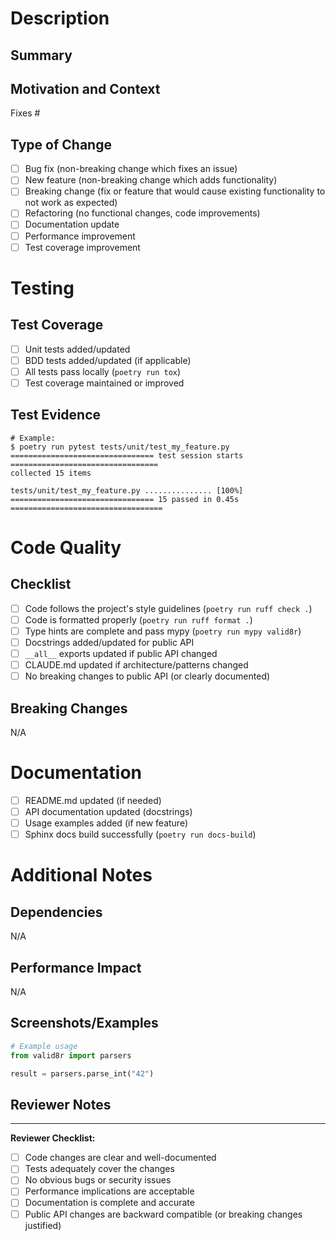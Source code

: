 # Description

## Summary

<!-- Provide a clear and concise description of the changes in this PR -->

## Motivation and Context

<!-- Why is this change required? What problem does it solve? -->
<!-- If it fixes an open issue, please link to the issue here using #issue_number -->

Fixes #

## Type of Change

<!-- Mark the relevant option with an 'x' -->

- [ ] Bug fix (non-breaking change which fixes an issue)
- [ ] New feature (non-breaking change which adds functionality)
- [ ] Breaking change (fix or feature that would cause existing functionality to not work as expected)
- [ ] Refactoring (no functional changes, code improvements)
- [ ] Documentation update
- [ ] Performance improvement
- [ ] Test coverage improvement

# Testing

## Test Coverage

<!-- Describe the tests you added or modified -->

- [ ] Unit tests added/updated
- [ ] BDD tests added/updated (if applicable)
- [ ] All tests pass locally (`poetry run tox`)
- [ ] Test coverage maintained or improved

## Test Evidence

<!-- Paste relevant test output showing your tests pass -->

```
# Example:
$ poetry run pytest tests/unit/test_my_feature.py
================================ test session starts =================================
collected 15 items

tests/unit/test_my_feature.py ............... [100%]
================================ 15 passed in 0.45s ==================================
```

# Code Quality

## Checklist

- [ ] Code follows the project's style guidelines (`poetry run ruff check .`)
- [ ] Code is formatted properly (`poetry run ruff format .`)
- [ ] Type hints are complete and pass mypy (`poetry run mypy valid8r`)
- [ ] Docstrings added/updated for public API
- [ ] `__all__` exports updated if public API changed
- [ ] CLAUDE.md updated if architecture/patterns changed
- [ ] No breaking changes to public API (or clearly documented)

## Breaking Changes

<!-- If this PR includes breaking changes, describe them here -->
<!-- Include migration guide for users if applicable -->

N/A

# Documentation

- [ ] README.md updated (if needed)
- [ ] API documentation updated (docstrings)
- [ ] Usage examples added (if new feature)
- [ ] Sphinx docs build successfully (`poetry run docs-build`)

# Additional Notes

## Dependencies

<!-- List any new dependencies added and justify why -->

N/A

## Performance Impact

<!-- Describe any performance implications -->

N/A

## Screenshots/Examples

<!-- If applicable, add screenshots or code examples showing the new functionality -->

```python
# Example usage
from valid8r import parsers

result = parsers.parse_int("42")
```

## Reviewer Notes

<!-- Any specific areas you'd like reviewers to focus on? -->

---

**Reviewer Checklist:**

- [ ] Code changes are clear and well-documented
- [ ] Tests adequately cover the changes
- [ ] No obvious bugs or security issues
- [ ] Performance implications are acceptable
- [ ] Documentation is complete and accurate
- [ ] Public API changes are backward compatible (or breaking changes justified)
